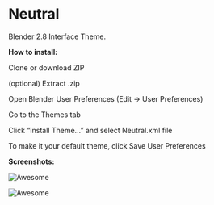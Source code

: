 # Neutral
Blender 2.8 Interface Theme.

**How to install:**

Clone or download ZIP

(optional) Extract .zip

Open Blender User Preferences (Edit -> User Preferences)

Go to the Themes tab

Click “Install Theme…” and select Neutral.xml file

To make it your default theme, click Save User Preferences


**Screenshots:**

![Awesome](https://devtalk.blender.org/uploads/default/original/2X/6/6acb82816d7d312b5e3daf338768efa78ed8c905.jpeg)

![Awesome](https://devtalk.blender.org/uploads/default/original/2X/2/28ee387a7f84faed70a7c3b89b109b5c19de9c5d.jpeg)
